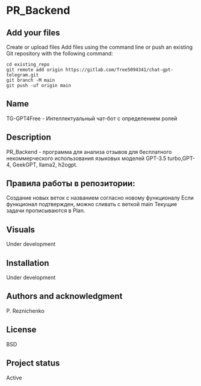 # PR_Backend

## Add your files
Create or upload files
Add files using the command line or push an existing Git repository with the following command:

```
cd existing_repo
git remote add origin https://gitlab.com/free5094341/chat-gpt-telegram.git
git branch -M main
git push -uf origin main
```

## Name
TG-GPT4Free - Интеллектуальный чат-бот с определением ролей
## Description
PR_Backend - программа для анализа отзывов для бесплатного некоммерческого использования языковых моделей GPT-3.5 turbo,GPT-4, GeekGPT, llama2, h2ogpt.

## Правила работы в репозитории:
Создание новых веток с названием согласно новому функционалу
Если функционал подтвержден, можно сливать с веткой main
Текущие задачи прописываются в Plan.

## Visuals
Under development

## Installation
Under development

## Authors and acknowledgment
P. Reznichenko
## License
BSD

## Project status
Active
